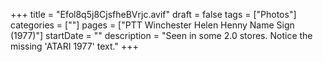 +++
title = "Efol8q5j8CjsfheBVrjc.avif"
draft = false
tags = ["Photos"]
categories = [""]
pages = ["PTT Winchester Helen Henny Name Sign (1977)"]
startDate = ""
description = "Seen in some 2.0 stores. Notice the missing 'ATARI 1977' text."
+++
